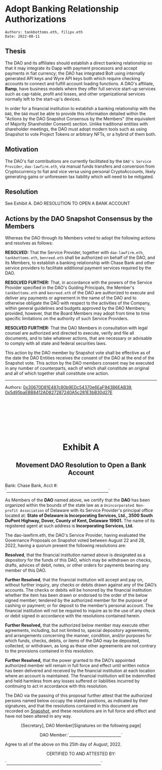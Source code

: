 # Adopt Banking Relationship Authorizations

```
Authors: tankbottoms.eth, filipv.eth
Date: 2022-08-11
```

## Thesis

The DAO and its affiliates should establish a direct banking relationship so that it may integrate its Dapp with payment processors and accept payments in fiat currency; the DAO has integrated Bolt using internally generated API keys and Wyre API keys both which require checking accounts to connect and fulfill account loading functions. A DAO's affiliate, **Ramp**, have business models where they offer full service start-up services such as cap-table, profit and losses, and other organizational services normally left to the start-up's devices.

In order for a financial institution to establish a banking relationship with the `DAO`, the `DAO` must be able to provide this information detailed within the "Actions by the DAO Snapshot Consensus by the Members" (the equivalent of Majority Shareholder Consent) section. Unlike traditional entities with shareholder meetings, the DAO must adopt modern tools such as using Snapshot to vote Project Tokens or arbitrary NFTs, or a hybrid of them both.

## Motivation

The DAO's fiat contributions are currently facilitated by the `DAO's Service Provider`, `dao-lawfirm.eth`, via manual funds transfers and conversion from Cryptocurrency to fiat and vice versa using personal CryptoAccounts, likely generating gains or unforeseen tax liability which will need to be mitigated.

## Resolution

See Exhibit A. DAO RESOLUTION TO OPEN A BANK ACCOUNT

## Actions by the DAO Snapshot Consensus by the Members

Whereas the DAO through its Members voted to adopt the following actions and resolves as follows:

**RESOLVED:** That the Service Provider, together with `dao-lawfirm.eth`, `tankbottoms.eth`, `benreed.eth` shall be authorized on behalf of the DAO, and its Members, to establish a banking relationship with Chase Bank and other service providers to facilitate additional payment services required by the DAO.

<!--
1. Authorized to do banking
2. establish EIN, government accounts
3. sign up for Bolt, Wyre, Ramp,
4. Transfer expenses to a DAOLABs card
5. Establish DAOLABS and the banking relationship
6.
-->

**RESOLVED FURTHER:** That, in accordance with the powers of the Service Provider specified in the DAO's Guiding Principals, the Member's `tankbottoms.eth` and `benreed.eth` of the DAO are authorized to execute and deliver any payments or agreement in the name of the DAO and to otherwise obligate the DAO with respect to the activities of the Company, within general guidelines and budgets approved by the DAO Members; provided, however, that the Board Members may adopt from time to time specific limitations on the authority of such Service Providers.

**RESOLVED FURTHER:** That the DAO Members in consultation with legal counsel are authorized and directed to execute, verify and file all documents, and to take whatever actions, that are necessary or advisable to comply with all state and federal securities laws.

This action by the DAO member by Snapshot vote shall be effective as of the date the DAO Entities receives the consent of the DAO at the end of the Snapshot vote. This action by the DAO members consent may be executed in any number of counterparts, each of which shall constitute an original and all of which together shall constitute one action.

---

Authors: [0x30670D81E487c80b9EDc54370e6EaF943B6EAB39](https://etherscan.io/address/0x30670d81e487c80b9edc54370e6eaf943b6eab39), [0x5d95baEBB8412AD827287240A5c281E3bB30d27E](https://etherscan.io/address/0x5d95baEBB8412AD827287240A5c281E3bB30d27E)

<br />
<br />
<br />

<br />
<br />
<br />

# <p align="center">Exhibit A</p>

## <p align="center">Movement DAO Resolution to Open a Bank Account</p>

<p>Bank: Chase Bank, Acct #: `_____________________________________________________`</p>

As Members of the **DAO** named above, we certify that the **DAO** has been organized within the bounds of the state law as a `Unincorporated Non-profit Association` of Delaware with its Service Provider's principal office located at: **State of Delaware is Incorporating Services, Ltd., 3500 South DuPont Highway, Dover, County of Kent, Delaware 19901.** The name of its registered agent at such address is **Incorporating Services, Ltd.**

The dao-lawfirm.eth, the DAO's Service Provider, having evaluated the Governance Proposals on Snapshot voted between August 22 and 28, 2022, having a quorum present the following resolutions are:

**Resolved**, that the financial institution named above is designated as a depository for the funds of this DAO, which may be withdrawn on checks, drafts, advices of debit, notes, or other orders for payments bearing any member of this DAO.

**Further Resolved**, that the financial institution will accept and pay on, without further inquiry, any checks or debits drawn against any of the DAO’s accounts. The checks or debits will be honored by the financial institution whether the item has been drawn or endorsed to the order of the below signed member; tendered by the authorized member for the purpose of cashing or payment; or for deposit to the member’s personal account. The financial institution will not be required to inquire as to the use of any check or debit signed in accordance with the resolutions contained herein.

**Further Resolved,** that the authorized below member may execute other agreements, including, but not limited to, special depository agreements, and arrangements concerning the manner, condition, and/or purposes for which funds, checks, debits, or items of the DAO may be deposited, collected, or withdrawn, as long as these other agreements are not contrary to the provisions contained in this resolution.

**Further Resolved,** that the power granted to the DAO’s appointed authorized member will remain in full force and effect until written notice has been delivered and received by the financial institution at each location where an account is maintained. The financial institution will be indemnified and held harmless from any losses suffered or liabilities incurred by continuing to act in accordance with this resolution.

The DAO via the passing of this proposal further attest that the authorized persons named below occupy the stated positions, as indicated by their signatures, and that the resolutions contained in this document are recorded on [Snapshot](https://snapshot.org/#/movedao.eth), and these resolutions are in full force and effect and have not been altered in any way.

<p align="center">[Secretary], DAO Member[Signatures on the following page]</p>

<p align="center">DAO Member:`___________________________`</p>

Agree to all of the above on this 25th day of August, 2022.

<p align="center">CERTIFIED TO AND ATTESTED BY:</p>

<p>`_________________________________________________`</p>
